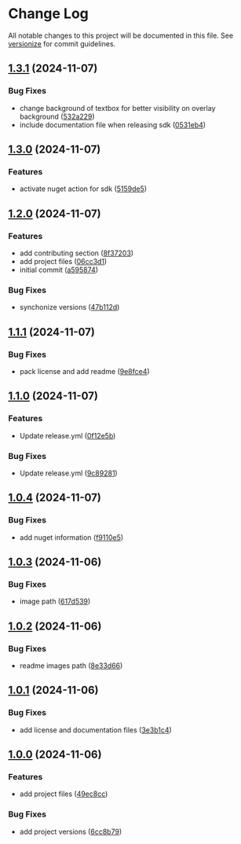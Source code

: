 # Change Log

All notable changes to this project will be documented in this file. See [versionize](https://github.com/versionize/versionize) for commit guidelines.

<a name="1.3.1"></a>
## [1.3.1](https://www.github.com/OpenCommissioning/OC_Assistant/releases/tag/v1.3.1) (2024-11-07)

### Bug Fixes

* change background of textbox for better visibility on overlay background ([532a229](https://www.github.com/OpenCommissioning/OC_Assistant/commit/532a2294f61f8e817d6e2575e3ae4261ac486638))
* include documentation file when releasing sdk ([0531eb4](https://www.github.com/OpenCommissioning/OC_Assistant/commit/0531eb44dc753788438853910ba8972bab0576cb))

<a name="1.3.0"></a>
## [1.3.0](https://www.github.com/OpenCommissioning/OC_Assistant/releases/tag/v1.3.0) (2024-11-07)

### Features

* activate nuget action for sdk ([5159de5](https://www.github.com/OpenCommissioning/OC_Assistant/commit/5159de56fc4cc9587d9956d8926f0302c098d2c6))

<a name="1.2.0"></a>
## [1.2.0](https://www.github.com/OpenCommissioning/OC_Assistant/releases/tag/v1.2.0) (2024-11-07)

### Features

* add contributing section ([8f37203](https://www.github.com/OpenCommissioning/OC_Assistant/commit/8f37203262700fee8a854c1cfb48c06788609d2c))
* add project files ([06cc3d1](https://www.github.com/OpenCommissioning/OC_Assistant/commit/06cc3d1a0125bacd36d531a56db573b64d19dfcb))
* initial commit ([a595874](https://www.github.com/OpenCommissioning/OC_Assistant/commit/a59587436175e833055aa3638521f269615140af))

### Bug Fixes

* synchonize versions ([47b112d](https://www.github.com/OpenCommissioning/OC_Assistant/commit/47b112d2782ca316c1dec431fdcdabe605929a25))

<a name="1.1.1"></a>
## [1.1.1](https://www.github.com/OpenCommissioning/OC_Assistant_DRY/releases/tag/v1.1.1) (2024-11-07)

### Bug Fixes

* pack license and add readme ([9e8fce4](https://www.github.com/OpenCommissioning/OC_Assistant_DRY/commit/9e8fce4e9603ef37c9fafdde28d2fc1c9f149315))

<a name="1.1.0"></a>
## [1.1.0](https://www.github.com/OpenCommissioning/OC_Assistant_DRY/releases/tag/v1.1.0) (2024-11-07)

### Features

* Update release.yml ([0f12e5b](https://www.github.com/OpenCommissioning/OC_Assistant_DRY/commit/0f12e5b896660f77d34e6bbc6ec4a3aa001c4888))

### Bug Fixes

* Update release.yml ([9c89281](https://www.github.com/OpenCommissioning/OC_Assistant_DRY/commit/9c892815ed6da6f18d09fcf26de80af42592cf0f))

<a name="1.0.4"></a>
## [1.0.4](https://www.github.com/OpenCommissioning/OC_Assistant_DRY/releases/tag/v1.0.4) (2024-11-07)

### Bug Fixes

* add nuget information ([f9110e5](https://www.github.com/OpenCommissioning/OC_Assistant_DRY/commit/f9110e537cad6b84d48e9fa1962a179fb122e3be))

<a name="1.0.3"></a>
## [1.0.3](https://www.github.com/OpenCommissioning/OC_Assistant_DRY/releases/tag/v1.0.3) (2024-11-06)

### Bug Fixes

* image path ([617d539](https://www.github.com/OpenCommissioning/OC_Assistant_DRY/commit/617d539fe6277cf72c7722c325c5edb70e7f5e10))

<a name="1.0.2"></a>
## [1.0.2](https://www.github.com/OpenCommissioning/OC_Assistant_DRY/releases/tag/v1.0.2) (2024-11-06)

### Bug Fixes

* readme images path ([8e33d66](https://www.github.com/OpenCommissioning/OC_Assistant_DRY/commit/8e33d667604292de112006f304b3a2bd4c1e383c))

<a name="1.0.1"></a>
## [1.0.1](https://www.github.com/OpenCommissioning/OC_Assistant_DRY/releases/tag/v1.0.1) (2024-11-06)

### Bug Fixes

* add license and documentation files ([3e3b1c4](https://www.github.com/OpenCommissioning/OC_Assistant_DRY/commit/3e3b1c4dd4f8f48acdcc25dc6f80b0f28968d7db))

<a name="1.0.0"></a>
## [1.0.0](https://www.github.com/OpenCommissioning/OC_Assistant_DRY/releases/tag/v1.0.0) (2024-11-06)

### Features

* add project files ([49ec8cc](https://www.github.com/OpenCommissioning/OC_Assistant_DRY/commit/49ec8cc5144b3d602d89f35d4a58ed64b0b16fc4))

### Bug Fixes

* add project versions ([6cc8b79](https://www.github.com/OpenCommissioning/OC_Assistant_DRY/commit/6cc8b799d34e6385f3807ea9c71bb4f1812fe2f2))

